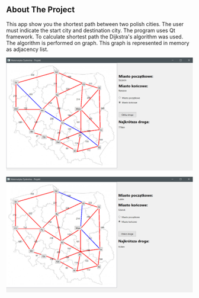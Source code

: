 
<!-- ABOUT THE PROJECT -->
## About The Project

This app show you the shortest path between two polish cities. The user must indicate the start city and destination city. The program uses Qt framework. To calculate shortest path the Dijkstra's algorithm was used. The algorithm is performed on graph. This graph is represented in memory as adjacency list.

![Poland1](result.PNG)

![Poland2](result2.PNG)
